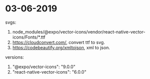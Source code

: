 
# 03-06-2019

svgs: 
  1. node_modules/@expo/vector-icons/vendor/react-native-vector-icons/Fonts/*.ttf
  2. https://cloudconvert.com/, convert ttf to svg.
  3. https://codebeautify.org/xmltojson, xml to json.

versions:
  1. "@expo/vector-icons": "9.0.0"
  2. "react-native-vector-icons": "6.0.0"


